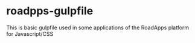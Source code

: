 roadpps-gulpfile
================

This is basic gulpfile used in some applications of the RoadApps platform for Javascript/CSS
